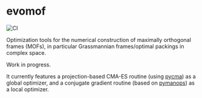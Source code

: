 # evomof

![CI](https://github.com/chuan97/evomof/actions/workflows/ci.yml/badge.svg)

Optimization tools for the numerical construction of maximally orthogonal frames (MOFs), 
in particular Grassmannian frames/optimal packings in complex space.

Work in progress. 

It currently features a projection-based CMA-ES routine (using [pycma](https://github.com/CMA-ES/pycma)) as a global optimizer,
and a conjugate gradient routine (based on [pymanops](https://github.com/pymanopt/pymanopt)) as a local optimizer.


